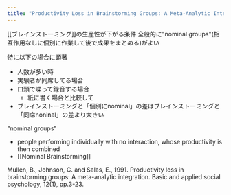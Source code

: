 ```yaml
---
title: "Productivity Loss in Brainstorming Groups: A Meta-Analytic Integration"
---
```


[[ブレインストーミング]]の生産性が下がる条件
全般的に"nominal groups"(相互作用なしに個別に作業して後で成果をまとめる)がよい

特に以下の場合に顕著
- 人数が多い時
- 実験者が同席してる場合
- 口頭で喋って録音する場合
    - 紙に書く場合と比較して
- ブレインストーミングと「個別にnominal」の差はブレインストーミングと「同席noninal」の差より大きい

"nominal groups"
- people performing individually with no interaction, whose productivity is then combined
- [[Nominal Brainstorming]]

Mullen, B., Johnson, C. and Salas, E., 1991. Productivity loss in brainstorming groups: A meta-analytic integration. Basic and applied social psychology, 12(1), pp.3-23.